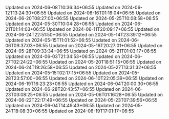
Updated on 2024-06-08T10:36:34+06:55
Updated on 2024-06-12T13:24:30+06:55
Updated on 2024-06-16T01:16:04+06:55
Updated on 2024-06-20T08:27:00+06:55
Updated on 2024-05-25T10:08:58+06:55
Updated on 2024-05-30T10:04:28+06:55
Updated on 2024-06-21T01:14:03+06:55
Updated on 2024-06-11T20:09:17+06:55
Updated on 2024-06-24T22:51:50+06:55
Updated on 2024-05-14T23:39:12+06:55
Updated on 2024-05-15T11:01:52+06:55
Updated on 2024-06-06T09:37:03+06:55
Updated on 2024-05-16T20:27:01+06:55
Updated on 2024-05-28T09:33:34+06:55
Updated on 2024-05-21T01:03:17+06:55
Updated on 2024-06-03T21:34:53+06:55
Updated on 2024-06-27T02:24:22+06:55
Updated on 2024-05-20T18:51:15+06:55
Updated on 2024-06-24T19:26:58+06:55
Updated on 2024-05-27T13:31:32+06:55
Updated on 2024-05-15T02:17:15+06:55
Updated on 2024-05-28T23:57:00+06:55
Updated on 2024-06-10T22:05:39+06:55
Updated on 2024-06-19T16:23:23+06:55
Updated on 2024-06-04T20:00:30+06:55
Updated on 2024-06-28T20:43:57+06:55
Updated on 2024-06-23T03:08:25+06:55
Updated on 2024-05-06T01:16:28+06:55
Updated on 2024-06-22T22:17:49+06:55
Updated on 2024-05-23T07:39:56+06:55
Updated on 2024-06-04T14:49:43+06:55
Updated on 2024-05-24T18:08:30+06:55
Updated on 2024-06-19T17:01:17+06:55